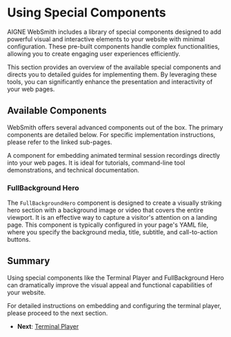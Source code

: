 # Using Special Components

AIGNE WebSmith includes a library of special components designed to add powerful visual and interactive elements to your website with minimal configuration. These pre-built components handle complex functionalities, allowing you to create engaging user experiences efficiently.

This section provides an overview of the available special components and directs you to detailed guides for implementing them. By leveraging these tools, you can significantly enhance the presentation and interactivity of your web pages.

## Available Components

WebSmith offers several advanced components out of the box. The primary components are detailed below. For specific implementation instructions, please refer to the linked sub-pages.

<x-cards data-columns="1">
  <x-card data-title="Terminal Player" data-icon="lucide:terminal" data-href="/advanced-features/using-special-components/terminal-player">
    A component for embedding animated terminal session recordings directly into your web pages. It is ideal for tutorials, command-line tool demonstrations, and technical documentation.
  </x-card>
</x-cards>

### FullBackground Hero

The `FullBackgroundHero` component is designed to create a visually striking hero section with a background image or video that covers the entire viewport. It is an effective way to capture a visitor's attention on a landing page. This component is typically configured in your page's YAML file, where you specify the background media, title, subtitle, and call-to-action buttons.

## Summary

Using special components like the Terminal Player and FullBackground Hero can dramatically improve the visual appeal and functional capabilities of your website.

For detailed instructions on embedding and configuring the terminal player, please proceed to the next section.

- **Next**: [Terminal Player](./advanced-features-using-special-components-terminal-player.md)